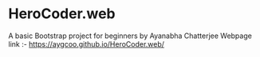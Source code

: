 # HeroCoder.web
A basic Bootstrap project for beginners by Ayanabha Chatterjee
Webpage link :- https://aygcoo.github.io/HeroCoder.web/
